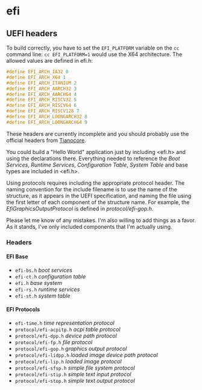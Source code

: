 # efi

## UEFI headers

To build correctly, you have to set the ```EFI_PLATFORM``` variable on the ```cc``` command line:
```cc EFI_PLATFORM=1``` would use the X64 architecture. The allowed values are defined in efi.h:

```c
#define EFI_ARCH_IA32 0
#define EFI_ARCH_X64 1
#define EFI_ARCH_ITANIUM 2
#define EFI_ARCH_AARCH32 3
#define EFI_ARCH_AARCH64 4
#define EFI_ARCH_RISCV32 5
#define EFI_ARCH_RISCV64 6
#define EFI_ARCH_RISCV128 7
#define EFI_ARCH_LOONGARCH32 8
#define EFI_ARCH_LOONGARCH64 9
```

These headers are currently incomplete and you should probably use the official headers from [Tianocore](https://www.tianocore.org/).

You could build a "Hello World" application just by including <efi.h> and using the declarations there. Everything needed to reference the *Boot Services*, *Runtime Services*, *Configuration Table*, *System Table* and base types are included in <efi.h>.

Using protocols requires including the appropriate protocol header. The naming convention for the include filename is to use the name of the structure, as it appears in the UEFI specification, and naming the file using the first letter of each component of the structure name. For example, the *EfiGraphicsOutputProtocol* is defined in *protocol/efi-gop.h*.

Please let me know of any mistakes. I'm also willing to add things as a favor. As it stands, I've only included components that I'm actually using.

### Headers

#### EFI Base

* ```efi-bs.h``` *boot services*
* ```efi-ct.h``` *configuration table*
* ```efi.h``` *base system*
* ```efi-rs.h``` *runtime services*
* ```efi-st.h``` *system table*

#### EFI Protocols

* ```efi-time.h``` *time representation protocol*
* ```protocol/efi-acpitp.h``` *acpi table protocol*
* ```protocol/efi-dpp.h``` *device path protocol*
* ```protocol/efi-fp.h``` *file protocol*
* ```protocol/efi-gop.h``` *graphics output protocol*
* ```protocol/efi-lidpp.h``` *loaded image device path protocol*
* ```protocol/efi-lip.h``` *loaded image protocol*
* ```protocol/efi-sfsp.h``` *simple file system protocol*
* ```protocol/efi-stip.h``` *simple text input protocol*
* ```protocol/efi-stop.h``` *simple text output protocol*
